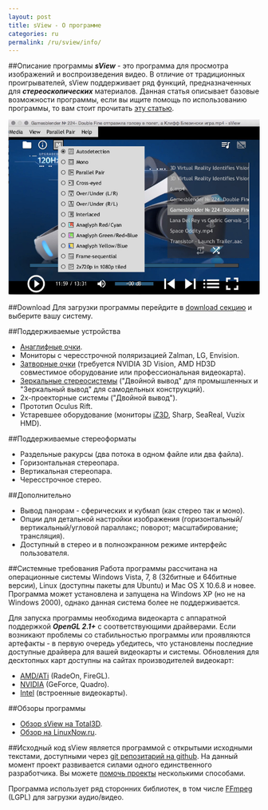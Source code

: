 ```yaml
---
layout: post
title: sView - О программе
categories: ru
permalink: /ru/sview/info/
---
```


##Описание программы
_**sView**_ - это программа для просмотра изображений и воспроизведения видео.
В отличие от традиционных проигрывателей, sView поддерживает ряд функций, предназначенных для _**стереоскопических**_ материалов.
Данная статья описывает базовые возможности программы, если вы ищите помощь по использованию программы, то вам стоит прочитать [эту статью](/ru/sview/usertips).

<div align='center'><img src='/images/sview1508_playlist.jpg' alt='sView - Movie Player' /></div>

##Download
Для загрузки программы перейдите в [download секцию](/ru/download) и выберите вашу систему.

##Поддерживаемые устройства

* [Анаглифные очки](/ru/help/devices/anaglyph).
* Мониторы с чересстрочной поляризацией Zalman, LG, Envision.
* [Затворные очки](/ru/help/devices/pageflip) (требуется NVIDIA 3D Vision, AMD HD3D совместимое оборудование или профессиональная видеокарта).
* [Зеркальные стереосистемы](/ru/help/devices/mirror) ("Двойной вывод" для промышленных и "Зеркальный вывод" для самодельных конструкций).
* 2х-проекторные системы ("Двойной вывод").
* Прототип Oculus Rift.
* Устаревшее оборудование (мониторы <a href="http://www.iz3d.com">iZ3D</a>, Sharp, SeaReal, Vuzix HMD).

##Поддерживаемые стереоформаты

* Раздельные ракурсы (два потока в одном файле или два файла).
* Горизонтальная стереопара.
* Вертикальная стереопара.
* Чересстрочное стерео.

##Дополнительно

* Вывод панорам - сферических и кубмап (как стерео так и моно).
* Опции для детальной настройки изображения (горизонтальный/вертикальный/угловой параллакс; поворот; масштабирование; трансляция).
* Доступный в стерео и в полноэкранном режиме интерфейс пользователя.

##Системные требования
Работа программы рассчитана на операционные системы Windows Vista, 7, 8 (32битные и 64битные версии),
Linux (доступны пакеты для Ubuntu) и Mac OS X 10.6.8 и новее.
Программа может установлена и запущена на Windows XP (но не на Windows 2000), однако данная система более не поддерживается.

Для запуска программы необходима видеокарта с аппаратной поддержкой _**OpenGL 2.1+**_ с соответствующими драйверами.
Если возникают проблемы со стабильностью программы или проявляются артефакты - в первую очередь убедитесь,
что установлены последние доступные драйвера для вашей видеокарты и системы.
Обновления для десктопных карт доступны на сайтах производителей видеокарт:

* [AMD/ATi](http://www.amd.com/en-us/markets/game/downloads) (RadeOn, FireGL).
* [NVIDIA](http://www.nvidia.ru/Download/index.aspx?lang=ru) (GeForce, Quadro).
* [Intel](http://downloadcenter.intel.com/default.aspx?lang=rus&iid=gg_work-RU+downloads) (встроенные видеокарты).

##Обзоры программы

* [Обзор sView на Total3D](http://total3d.ru/diy/111269).
* [Обзор на LinuxNow.ru](http://linuxnow.ru/view.php?id=111).

##Исходный код
sView является программой с открытыми исходными текстами, доступными через [git репозитарий на github](https://github.com/gkv311/sview).
На данный момент проект развивается силами одного единственного разработчика.
Вы можете [помочь проекты](/ru/contribute) несколькими способами.

Программа использует ряд сторонних библиотек, в том числе [FFmpeg](http://ffmpeg.org/) (LGPL) для загрузки аудио/видео.
